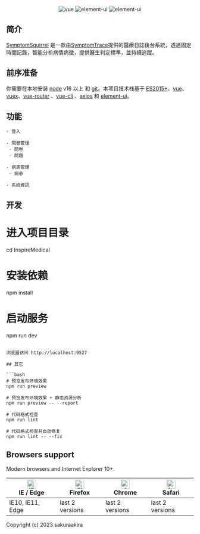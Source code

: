 <p align="center">
    <img src="https://img.shields.io/badge/symptom--trace-20230525.2-red.svg" alt="vue">
    <img src="https://img.shields.io/badge/element--ui-2.7.0-brightgreen.svg" alt="element-ui">
    <img src="https://img.shields.io/badge/node-14.16.1-brightgreen.svg" alt="element-ui">
</p>

## 简介
[SymptomSquirrel](https://medical.symptomtrace.com/) 是一款由[SymptomTrace](https://symptomtrace.com/)提供的醫療日誌後台系統，透過固定時間記錄，智能分析病情病徵，提供醫生判定標準，並持續追蹤。

## 前序准备

你需要在本地安装 [node](http://nodejs.org/) v16 以上 和 [git](https://git-scm.com/)。本项目技术栈基于 [ES2015+](http://es6.ruanyifeng.com/)、[vue](https://cn.vuejs.org/index.html)、[vuex](https://vuex.vuejs.org/zh-cn/)、[vue-router](https://router.vuejs.org/zh-cn/) 、[vue-cli](https://github.com/vuejs/vue-cli) 、[axios](https://github.com/axios/axios) 和 [element-ui](https://github.com/ElemeFE/element)。


## 功能

```
- 登入

- 問卷管理
 - 問卷
 - 問題

- 病患管理
 - 病患

- 系統資訊
```

## 开发

# 进入项目目录
cd InspireMedical

# 安装依赖
npm install

# 启动服务
npm run dev
```

浏览器访问 http://localhost:9527

## 其它

```bash
# 预览发布环境效果
npm run preview

# 预览发布环境效果 + 静态资源分析
npm run preview -- --report

# 代码格式检查
npm run lint

# 代码格式检查并自动修复
npm run lint -- --fix
```

## Browsers support

Modern browsers and Internet Explorer 10+.

| [<img src="https://raw.githubusercontent.com/alrra/browser-logos/master/src/edge/edge_48x48.png" alt="IE / Edge" width="24px" height="24px" />](https://godban.github.io/browsers-support-badges/)</br>IE / Edge | [<img src="https://raw.githubusercontent.com/alrra/browser-logos/master/src/firefox/firefox_48x48.png" alt="Firefox" width="24px" height="24px" />](https://godban.github.io/browsers-support-badges/)</br>Firefox | [<img src="https://raw.githubusercontent.com/alrra/browser-logos/master/src/chrome/chrome_48x48.png" alt="Chrome" width="24px" height="24px" />](https://godban.github.io/browsers-support-badges/)</br>Chrome | [<img src="https://raw.githubusercontent.com/alrra/browser-logos/master/src/safari/safari_48x48.png" alt="Safari" width="24px" height="24px" />](https://godban.github.io/browsers-support-badges/)</br>Safari |
| --------- | --------- | --------- | --------- |
| IE10, IE11, Edge | last 2 versions | last 2 versions | last 2 versions |

Copyright (c) 2023 sakuraakira
